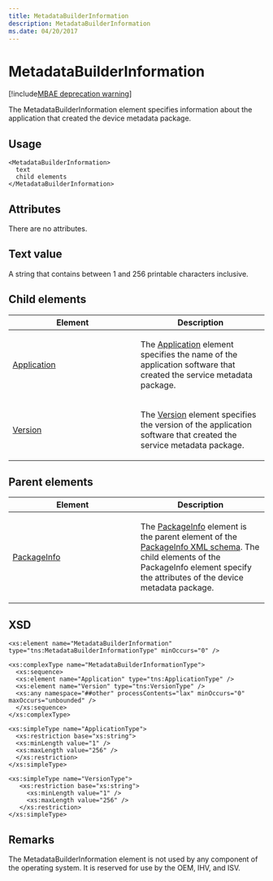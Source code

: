 ```yaml
---
title: MetadataBuilderInformation
description: MetadataBuilderInformation
ms.date: 04/20/2017
---
```


# MetadataBuilderInformation

[!include[MBAE deprecation warning](../includes/mbae-deprecation-warning.md)]

The MetadataBuilderInformation element specifies information about the application that created the device metadata package.

## <span id="Usage"></span><span id="usage"></span><span id="USAGE"></span>Usage


``` syntax
<MetadataBuilderInformation>
  text
  child elements
</MetadataBuilderInformation>
```

## <span id="Attributes"></span><span id="attributes"></span><span id="ATTRIBUTES"></span>Attributes


There are no attributes.

## <span id="Text_value"></span><span id="text_value"></span><span id="TEXT_VALUE"></span>Text value


A string that contains between 1 and 256 printable characters inclusive.

## <span id="Child_elements"></span><span id="child_elements"></span><span id="CHILD_ELEMENTS"></span>Child elements


<table>
<colgroup>
<col width="50%" />
<col width="50%" />
</colgroup>
<thead>
<tr class="header">
<th>Element</th>
<th>Description</th>
</tr>
</thead>
<tbody>
<tr class="odd">
<td><p><a href="application-service-schema.md" data-raw-source="[Application](application-service-schema.md)">Application</a></p></td>
<td><p>The <a href="application-service-schema.md" data-raw-source="[Application](application-service-schema.md)">Application</a> element specifies the name of the application software that created the service metadata package.</p></td>
</tr>
<tr class="even">
<td><p><a href="version.md" data-raw-source="[Version](version.md)">Version</a></p></td>
<td><p>The <a href="version.md" data-raw-source="[Version](version.md)">Version</a> element specifies the version of the application software that created the service metadata package.</p></td>
</tr>
</tbody>
</table>

 

## <span id="Parent_elements"></span><span id="parent_elements"></span><span id="PARENT_ELEMENTS"></span>Parent elements


<table>
<colgroup>
<col width="50%" />
<col width="50%" />
</colgroup>
<thead>
<tr class="header">
<th>Element</th>
<th>Description</th>
</tr>
</thead>
<tbody>
<tr class="odd">
<td><p><a href="packageinfo.md" data-raw-source="[PackageInfo](packageinfo.md)">PackageInfo</a></p></td>
<td><p>The <a href="packageinfo.md" data-raw-source="[PackageInfo](packageinfo.md)">PackageInfo</a> element is the parent element of the <a href="packageinfo-xml-schema.md" data-raw-source="[PackageInfo XML schema](packageinfo-xml-schema.md)">PackageInfo XML schema</a>. The child elements of the PackageInfo element specify the attributes of the device metadata package.</p></td>
</tr>
</tbody>
</table>

 

## <span id="XSD"></span><span id="xsd"></span>XSD


``` syntax
<xs:element name="MetadataBuilderInformation" type="tns:MetadataBuilderInformationType" minOccurs="0" /> 

<xs:complexType name="MetadataBuilderInformationType">
  <xs:sequence>
  <xs:element name="Application" type="tns:ApplicationType" />
  <xs:element name="Version" type="tns:VersionType" />
  <xs:any namespace="##other" processContents="lax" minOccurs="0" maxOccurs="unbounded" />
  </xs:sequence>
</xs:complexType> 

<xs:simpleType name="ApplicationType">
  <xs:restriction base="xs:string">
  <xs:minLength value="1" />
  <xs:maxLength value="256" />
  </xs:restriction>
</xs:simpleType> 

<xs:simpleType name="VersionType">
   <xs:restriction base="xs:string">
     <xs:minLength value="1" />
     <xs:maxLength value="256" />
   </xs:restriction> 
</xs:simpleType>
```

## <span id="Remarks"></span><span id="remarks"></span><span id="REMARKS"></span>Remarks


The MetadataBuilderInformation element is not used by any component of the operating system. It is reserved for use by the OEM, IHV, and ISV.

 

 





